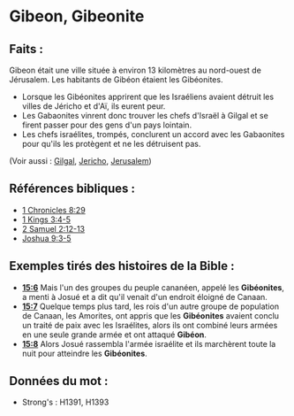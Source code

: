 # Gibeon, Gibeonite

## Faits :

Gibeon était une ville située à environ 13 kilomètres au nord-ouest de Jérusalem. Les habitants de Gibéon étaient les Gibéonites.

* Lorsque les Gibéonites apprirent que les Israéliens avaient détruit les villes de Jéricho et d'Aï, ils eurent peur.
* Les Gabaonites vinrent donc trouver les chefs d'Israël à Gilgal et se firent passer pour des gens d'un pays lointain.
* Les chefs israélites, trompés, conclurent un accord avec les Gabaonites pour qu'ils les protègent et ne les détruisent pas.

(Voir aussi : [Gilgal](../names/gilgal.md), [Jericho](../names/jericho.md), [Jerusalem](../names/jerusalem.md))

## Références bibliques :

* [1 Chronicles 8:29](rc://en/tn/help/1ch/08/29)
* [1 Kings 3:4-5](rc://en/tn/help/1ki/03/04)
* [2 Samuel 2:12-13](rc://en/tn/help/2sa/02/12)
* [Joshua 9:3-5](rc://en/tn/help/jos/09/03)

## Exemples tirés des histoires de la Bible :

* __[15:6](rc://en/tn/help/obs/15/06)__ Mais l'un des groupes du peuple cananéen, appelé les __Gibéonites__, a menti à Josué et a dit qu'il venait d'un endroit éloigné de Canaan.
* __[15:7](rc://en/tn/help/obs/15/07)__ Quelque temps plus tard, les rois d'un autre groupe de population de Canaan, les Amorites, ont appris que les __Gibéonites__ avaient conclu un traité de paix avec les Israélites, alors ils ont combiné leurs armées en une seule grande armée et ont attaqué __Gibéon__.
* __[15:8](rc://en/tn/help/obs/15/08)__ Alors Josué rassembla l'armée israélite et ils marchèrent toute la nuit pour atteindre les __Gibéonites__.

## Données du mot :

* Strong's : H1391, H1393
